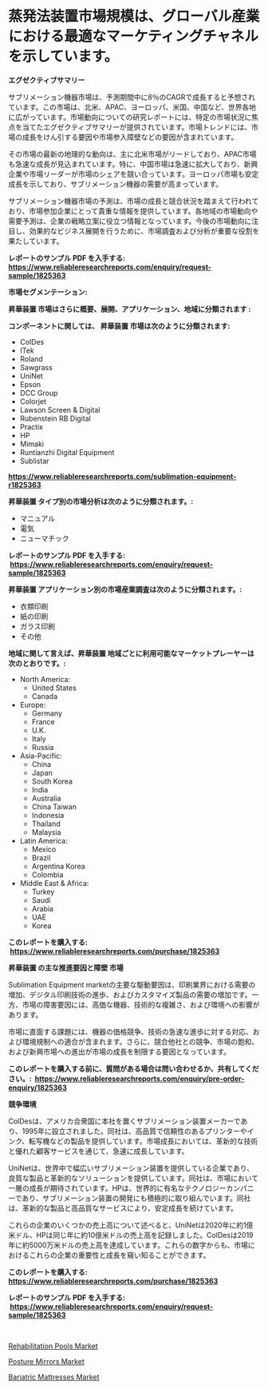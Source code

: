<p><h1>蒸発法装置市場規模は、グローバル産業における最適なマーケティングチャネルを示しています。</h1></p><p><strong>エグゼクティブサマリー</strong></p>
<p><p>サブリメーション機器市場は、予測期間中に8％のCAGRで成長すると予想されています。この市場は、北米、APAC、ヨーロッパ、米国、中国など、世界各地に広がっています。市場動向についての研究レポートには、特定の市場状況に焦点を当てたエグゼクティブサマリーが提供されています。市場トレンドには、市場の成長をけん引する要因や市場参入障壁などの要因が含まれています。</p><p>その市場の最新の地理的な動向は、主に北米市場がリードしており、APAC市場も急速な成長が見込まれています。特に、中国市場は急速に拡大しており、新興企業や市場リーダーが市場のシェアを競い合っています。ヨーロッパ市場も安定成長を示しており、サブリメーション機器の需要が高まっています。</p><p>サブリメーション機器市場の予測は、市場の成長と競合状況を踏まえて行われており、市場参加企業にとって貴重な情報を提供しています。各地域の市場動向や需要予測は、企業の戦略立案に役立つ情報となっています。今後の市場動向に注目し、効果的なビジネス展開を行うために、市場調査および分析が重要な役割を果たしています。</p></p>
<p><strong>レポートのサンプル PDF を入手する: <a href="https://www.reliableresearchreports.com/enquiry/request-sample/1825363">https://www.reliableresearchreports.com/enquiry/request-sample/1825363</a></strong></p>
<p><strong>市場セグメンテーション:</strong></p>
<p><strong> 昇華装置 市場はさらに概要、展開、アプリケーション、地域に分類されます :</strong></p>
<p><strong>コンポーネントに関しては、 昇華装置 市場は次のように分類されます: &nbsp;</strong></p>
<p><ul><li>ColDes</li><li>ITek</li><li>Roland</li><li>Sawgrass</li><li>UniNet</li><li>Epson</li><li>DCC Group</li><li>Colorjet</li><li>Lawson Screen & Digital</li><li>Rubenstein RB Digital</li><li>Practix</li><li>HP</li><li>Mimaki</li><li>Runtianzhi Digital Equipment</li><li>Sublistar</li></ul></p>
<p><strong><a href="https://www.reliableresearchreports.com/sublimation-equipment-r1825363">https://www.reliableresearchreports.com/sublimation-equipment-r1825363</a></strong></p>
<p><strong> 昇華装置 タイプ別の市場分析は次のように分類されます。:</strong></p>
<p><ul><li>マニュアル</li><li>電気</li><li>ニューマチック</li></ul></p>
<p><strong>レポートのサンプル PDF を入手する: &nbsp;<a href="https://www.reliableresearchreports.com/enquiry/request-sample/1825363">https://www.reliableresearchreports.com/enquiry/request-sample/1825363</a></strong></p>
<p><strong> 昇華装置 アプリケーション別の市場産業調査は次のように分類されます。:</strong></p>
<p><ul><li>衣類印刷</li><li>紙の印刷</li><li>ガラス印刷</li><li>その他</li></ul></p>
<p><strong>地域に関して言えば、昇華装置 地域ごとに利用可能なマーケットプレーヤーは次のとおりです。:</strong></p>
<p><ul>
    <li>
        North America:
        <ul>
            <li>United States</li>
            <li>Canada</li>
        </ul>
    </li>
    <li>
        Europe:
        <ul>
            <li>Germany</li>
            <li>France</li>
            <li>U.K.</li>
            <li>Italy</li>
            <li>Russia</li>
        </ul>
    </li>
    <li>
        Asia-Pacific:
        <ul>
            <li>China</li>
            <li>Japan</li>
            <li>South Korea</li>
            <li>India</li>
            <li>Australia</li>
            <li>China Taiwan</li>
            <li>Indonesia</li>
            <li>Thailand</li>
            <li>Malaysia</li>
        </ul>
    </li>
    <li>
        Latin America:
        <ul>
            <li>Mexico</li>
            <li>Brazil</li>
            <li>Argentina Korea</li>
            <li>Colombia</li>
        </ul>
    </li>
    <li>
        Middle East & Africa:
        <ul>
            <li>Turkey</li>
            <li>Saudi</li>
            <li>Arabia</li>
            <li>UAE</li>
            <li>Korea</li>
        </ul>
    </li>
    </ul></p>
<p><strong>このレポートを購入する: &nbsp;<a href="https://www.reliableresearchreports.com/purchase/1825363">https://www.reliableresearchreports.com/purchase/1825363</a></strong></p>
<p><strong>昇華装置 の主な推進要因と障壁 市場</strong></p>
<p><p>Sublimation Equipment marketの主要な駆動要因は、印刷業界における需要の増加、デジタル印刷技術の進歩、およびカスタマイズ製品の需要の増加です。一方、市場の障害要因には、高価な機器、技術的な複雑さ、および環境への影響があります。</p><p>市場に直面する課題には、機器の価格競争、技術の急速な進歩に対する対応、および環境規制への適合が含まれます。さらに、競合他社との競争、市場の飽和、および新興市場への進出が市場の成長を制限する要因となっています。</p></p>
<p><strong>このレポートを購入する前に、質問がある場合は問い合わせるか、共有してください。:&nbsp; <a href="https://www.reliableresearchreports.com/enquiry/pre-order-enquiry/1825363">https://www.reliableresearchreports.com/enquiry/pre-order-enquiry/1825363</a></strong></p>
<p><strong>競争環境</strong></p>
<p><p>ColDesは、アメリカ合衆国に本社を置くサブリメーション装置メーカーであり、1995年に設立されました。同社は、高品質で信頼性のあるプリンターやインク、転写機などの製品を提供しています。市場成長においては、革新的な技術と優れた顧客サービスを通じて、急速に成長しています。</p><p>UniNetは、世界中で幅広いサブリメーション装置を提供している企業であり、良質な製品と革新的なソリューションを提供しています。同社は、市場において一層の成長が期待されています。HPは、世界的に有名なテクノロジーカンパニーであり、サブリメーション装置の開発にも積極的に取り組んでいます。同社は、革新的な製品と高品質なサービスにより、安定成長を続けています。</p><p>これらの企業のいくつかの売上高について述べると、UniNetは2020年に約1億米ドル、HPは同じ年に約10億米ドルの売上高を記録しました。ColDesは2019年に約5000万米ドルの売上高を達成しています。これらの数字からも、市場におけるこれらの企業の重要性と成長を窺い知ることができます。</p></p>
<p><strong>このレポートを購入する: &nbsp; <a href="https://www.reliableresearchreports.com/purchase/1825363">https://www.reliableresearchreports.com/purchase/1825363</a></strong></p>
<p><strong>レポートのサンプル PDF を入手する: &nbsp;<a href="https://www.reliableresearchreports.com/enquiry/request-sample/1825363">https://www.reliableresearchreports.com/enquiry/request-sample/1825363</a></strong><strong></strong></p>
<p>&nbsp;</p>
<p><p><a href="https://summer-dogwood-3e9.notion.site/Rehabilitation-Pools-Market-Furnishes-Information-on-Market-Share-Market-Trends-and-Market-Growth-62cf6d18e996477fbdc0d5a1a39e7db4">Rehabilitation Pools Market</a></p><p><a href="https://forested-sushi-9b0.notion.site/Decoding-Posture-Mirrors-Market-Metrics-Market-Share-Trends-and-Growth-Patterns-20b76ec5ba064706a37de6fb3eefdae4">Posture Mirrors Market</a></p><p><a href="https://lydian-appliance-61d.notion.site/Bariatric-Mattresses-Market-Focuses-on-Market-Share-Size-and-Projected-Forecast-Till-2031-07cee4cc4fdb467f8c62a76c63bf6782">Bariatric Mattresses Market</a></p></p>